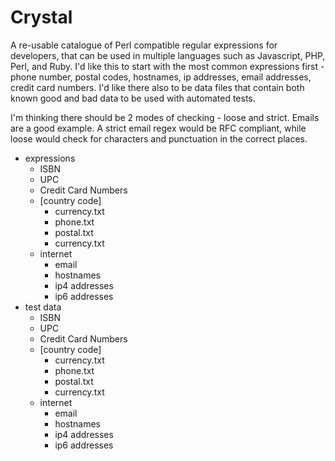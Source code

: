 Crystal
=======

A re-usable catalogue of Perl compatible regular expressions for developers, 
that can be used in multiple languages such as Javascript, PHP, Perl, and Ruby. 
I'd like this to start with the most common expressions first - phone number, 
postal codes, hostnames, ip addresses, email addresses, credit card numbers. 
I'd like there also to be data files that contain both known good and bad data 
to be used with automated tests.

I'm thinking there should be 2 modes of checking - loose and strict. Emails are 
a good example. A strict email regex would be RFC compliant, while loose would 
check for characters and punctuation in the correct places. 

* expressions
	* ISBN
	* UPC
	* Credit Card Numbers
	* [country code]
		* currency.txt
		* phone.txt
		* postal.txt
		* currency.txt
	* internet
		* email
		* hostnames
		* ip4 addresses
		* ip6 addresses
* test data
	* ISBN
	* UPC
	* Credit Card Numbers
	* [country code]
		* currency.txt
		* phone.txt
		* postal.txt
		* currency.txt
	* internet
		* email
		* hostnames
		* ip4 addresses
		* ip6 addresses




